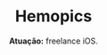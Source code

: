 ---
title: Hemopics
subtitle: '<b>Atuação:</b> freelance iOS.'
description: '<a href="https://brasil.mullenlowe.com/our-work/hemopics-2/" target="_blank" rel="noopener noreferrer">Aplicativo</a> de fotografia para o Hemorio (Instituto Estadual de Hematologia do Rio de Janeiro), com filtro informativo da porcentagem do banco de sangue.'
gallery:
  direction: portrait
  folder: hemopics
  images:
  - '00.png'
  - '01.png'
  - '02.png'
---